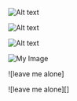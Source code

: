 
![Alt text](/path/to/.jpg)

![Alt text](/path/to/.jpg "Optional title")

![Alt text][id]

![My Image]

![leave me alone]

![leave me alone][]

  [id]: url/to/image.jpg  "Optional title attribute"
  [My Image]: url/to/image2.jpg "Optional title attribute"
